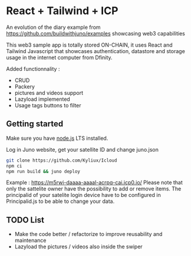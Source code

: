 # React + Tailwind + ICP

An evolution of the diary example from https://github.com/buildwithjuno/examples showcasing web3 capabilities

This web3 sample app is totally stored ON-CHAIN, it uses React and Tailwind Javascript that showcases authentication, datastore and storage usage in the internet computer from Dfinity.

Added functionnality :
- CRUD
- Packery
- pictures and videos support
- Lazyload implemented
- Usage tags buttons to filter


## Getting started

Make sure you have [node.js](https://nodejs.org) LTS installed.

Log in Juno website, get your satellite ID and change juno.json

```bash
git clone https://github.com/Kyliux/Icloud
npm ci
npm run build && juno deploy 

```

Example : https://m5rwi-daaaa-aaaal-acrpq-cai.icp0.io/ Please note that only the sattelite owner have the possibility to add or remove items. The principalid of your satelite login device have to be configured in Principalid.js to be able to change your data.

## TODO List

- Make the code better / refactorize to improve reusability and maintenance
- Lazyload the pictures / videos also inside the swiper
